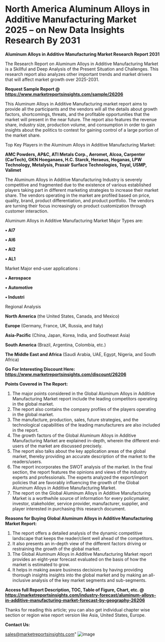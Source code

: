 # North America Aluminum Alloys in Additive Manufacturing Market 2025 – on New Data Insights Research By 2031

<strong>Aluminum Alloys in Additive Manufacturing Market Research Report 2031</strong>

The Research Report on Aluminum Alloys in Additive Manufacturing Market is a Skillful and Deep Analysis of the Present Situation and Challenges. This research report also analyzes other important trends and market drivers that will affect market growth over 2025-2031.

<strong>Request Sample Report @ <a href=https://www.marketreportsinsights.com/sample/26206>https://www.marketreportsinsights.com/sample/26206</a></strong>

This Aluminum Alloys in Additive Manufacturing market report aims to provide all the participants and the vendors will all the details about growth factors, shortcomings, threats, and the profitable opportunities that the market will present in the near future. The report also features the revenue share, industry size, production volume, and consumption in order to gain insights about the politics to contest for gaining control of a large portion of the market share.

Top Key Players in the Aluminum Alloys in Additive Manufacturing Market:

<strong>AMC Powders, AP&C, ATI Metals Corp., Aeromet, Alcoa, Carpenter (CarTech), GKN Hoeganaes, H.C. Starck, Heraeus, Hoganas, LPW Technology, Metalysis, Praxair Surface Technologies, Toyal, USMP, Valimet</strong>

The Aluminum Alloys in Additive Manufacturing Industry is severely competitive and fragmented due to the existence of various established players taking part in different marketing strategies to increase their market share. The vendors operating in the market are profiled based on price, quality, brand, product differentiation, and product portfolio. The vendors are turning their focus increasingly on product customization through customer interaction.

Aluminum Alloys in Additive Manufacturing Market Major Types are:

<strong>• Al7

• Al6

• Al2

• AL1</strong>

Market Major end-user applications :

<strong>• Aerospace

• Automotive

• Industri</strong>

Regional Analysis

</u><strong><b>North America</b></strong> (the United States, Canada, and Mexico)

<strong><b>Europe </b></strong>(Germany, France, UK, Russia, and Italy)

<strong><b>Asia-Pacific</b></strong> (China, Japan, Korea, India, and Southeast Asia)

<strong><b>South America</b></strong> (Brazil, Argentina, Colombia, etc.)

<strong><b>The Middle East and Africa</b></strong> (Saudi Arabia, UAE, Egypt, Nigeria, and South Africa)

<strong>Go For Interesting Discount Here: <a href=https://www.marketreportsinsights.com/discount/26206>https://www.marketreportsinsights.com/discount/26206</a></strong>

<strong>Points Covered in The Report:</strong>
<ol>
  <li>The major points considered in the Global Aluminum Alloys in Additive Manufacturing Market report include the leading competitors operating in the global market.</li>
  <li>The report also contains the company profiles of the players operating in the global market.</li>
  <li>The manufacture, production, sales, future strategies, and the technological capabilities of the leading manufacturers are also included in the report.</li>
  <li>The growth factors of the Global Aluminum Alloys in Additive Manufacturing Market are explained in-depth, wherein the different end-users of the market are discussed precisely.</li>
  <li>The report also talks about the key application areas of the global market, thereby providing an accurate description of the market to the readers/users.</li>
  <li>The report incorporates the SWOT analysis of the market. In the final section, the report features the opinions and views of the industry experts and professionals. The experts analyzed the export/import policies that are favorably influencing the growth of the Global Aluminum Alloys in Additive Manufacturing Market.</li>
  <li>The report on the Global Aluminum Alloys in Additive Manufacturing Market is a worthwhile source of information for every policymaker, investor, stakeholder, service provider, manufacturer, supplier, and player interested in purchasing this research document.</li>
</ol>
<strong>Reasons for Buying Global Aluminum Alloys in Additive Manufacturing Market Report:</strong>

<ol>
  <li>The report offers a detailed analysis of the dynamic competitive landscape that keeps the reader/client well ahead of the competitors.</li>
  <li>It also presents an in-depth view of the different factors driving or restraining the growth of the global market.</li>
  <li>The Global Aluminum Alloys in Additive Manufacturing Market report provides an eight-year forecast evaluated on the basis of how the market is estimated to grow.</li>
  <li>It helps in making aware business decisions by having providing thorough insights insights into the global market and by making an all-inclusive analysis of the key market segments and sub-segments.</li>
</ol>
<strong>Access full Report Description, TOC, Table of Figure, Chart, etc. @ <a href=https://marketreportsinsights.com/industry-forecast/aluminum-alloys-in-additive-manufacturing-market-forecast-by-geography-26206>https://marketreportsinsights.com/industry-forecast/aluminum-alloys-in-additive-manufacturing-market-forecast-by-geography-26206</a></strong>


Thanks for reading this article; you can also get individual chapter wise section or region wise report version like Asia, United States, Europe.

<strong>Contact Us:</strong>

sales@marketreportsinsights.com"
![image](https://github.com/user-attachments/assets/71c5f53d-eb1e-4f23-86db-397e9c553e29)

